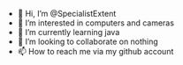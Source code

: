- 👋 Hi, I’m @SpecialistExtent
- 👀 I’m interested in computers and cameras
- 🌱 I’m currently learning java
- 💞️ I’m looking to collaborate on nothing
- 📫 How to reach me via my github account

<!---
SpecialistExtent/SpecialistExtent is a ✨ special ✨ repository because its `README.md` (this file) appears on your GitHub profile.
You can click the Preview link to take a look at your changes.
--->
